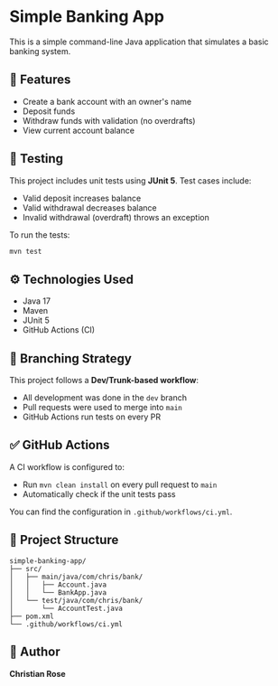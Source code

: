 # Simple Banking App

This is a simple command-line Java application that simulates a basic banking system.

## 💼 Features

- Create a bank account with an owner's name
- Deposit funds
- Withdraw funds with validation (no overdrafts)
- View current account balance

## 🧪 Testing

This project includes unit tests using **JUnit 5**. Test cases include:

- Valid deposit increases balance
- Valid withdrawal decreases balance
- Invalid withdrawal (overdraft) throws an exception

To run the tests:
```bash
mvn test
```

## ⚙️ Technologies Used

- Java 17
- Maven
- JUnit 5
- GitHub Actions (CI)

## 🔁 Branching Strategy

This project follows a **Dev/Trunk-based workflow**:
- All development was done in the `dev` branch
- Pull requests were used to merge into `main`
- GitHub Actions run tests on every PR

## ✅ GitHub Actions

A CI workflow is configured to:
- Run `mvn clean install` on every pull request to `main`
- Automatically check if the unit tests pass

You can find the configuration in `.github/workflows/ci.yml`.

## 📂 Project Structure

```
simple-banking-app/
├── src/
│   ├── main/java/com/chris/bank/
│   │   ├── Account.java
│   │   └── BankApp.java
│   └── test/java/com/chris/bank/
│       └── AccountTest.java
├── pom.xml
└── .github/workflows/ci.yml
```

## 📌 Author

**Christian Rose**  
